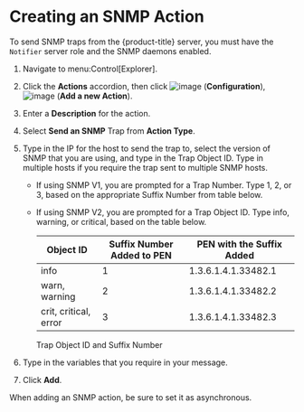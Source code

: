 # Creating an SNMP Action

To send SNMP traps from the {product-title} server, you must have the
`Notifier` server role and the SNMP daemons enabled.

1.  Navigate to menu:Control\[Explorer\].

2.  Click the **Actions** accordion, then click
    ![image](../images/1847.png) (**Configuration**),
    ![image](../images/1862.png) (**Add a new Action**).

3.  Enter a **Description** for the action.

4.  Select **Send an SNMP** Trap from **Action Type**.

5.  Type in the IP for the host to send the trap to, select the version
    of SNMP that you are using, and type in the Trap Object ID. Type in
    multiple hosts if you require the trap sent to multiple SNMP hosts.
    
      - If using SNMP V1, you are prompted for a Trap Number. Type 1, 2,
        or 3, based on the appropriate Suffix Number from table below.
    
      - If using SNMP V2, you are prompted for a Trap Object ID. Type
        info, warning, or critical, based on the table below.
        
        | Object ID             | Suffix Number Added to PEN | PEN with the Suffix Added |
        | --------------------- | -------------------------- | ------------------------- |
        | info                  | 1                          | 1.3.6.1.4.1.33482.1       |
        | warn, warning         | 2                          | 1.3.6.1.4.1.33482.2       |
        | crit, critical, error | 3                          | 1.3.6.1.4.1.33482.3       |
        

        Trap Object ID and Suffix Number

6.  Type in the variables that you require in your message.

7.  Click **Add**.

<div class="note">

When adding an SNMP action, be sure to set it as asynchronous.

</div>
